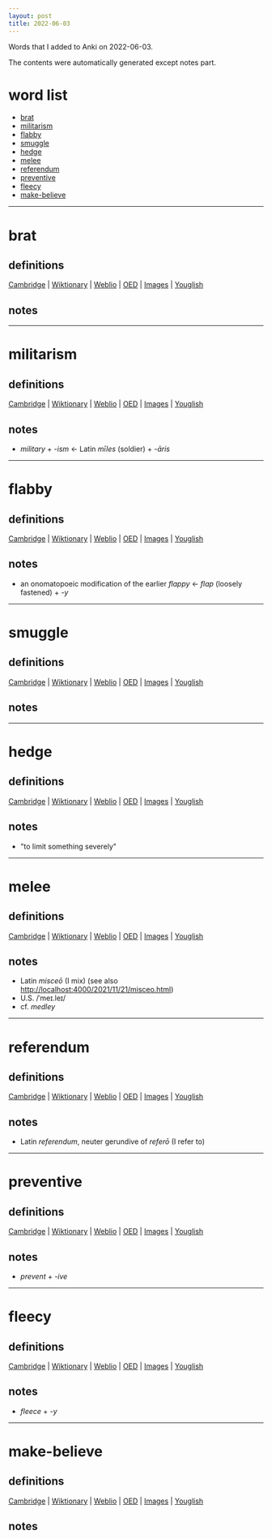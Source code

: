 ```yaml
---
layout: post
title: 2022-06-03
---
```


Words that I added to Anki on 2022-06-03.

The contents were automatically generated except notes part.
# word list
- [brat](#brat)
- [militarism](#militarism)
- [flabby](#flabby)
- [smuggle](#smuggle)
- [hedge](#hedge)
- [melee](#melee)
- [referendum](#referendum)
- [preventive](#preventive)
- [fleecy](#fleecy)
- [make-believe](#make-believe)

---

# brat
## definitions
[Cambridge](https://dictionary.cambridge.org/us/dictionary/english/brat)
|
[Wiktionary](https://en.wiktionary.org/wiki/brat#English)
|
[Weblio](https://ejje.weblio.jp/content_find?query=brat&searchType=exact)
|
[OED](https://www.oed.com/search?q=brat)
|
[Images](https://www.google.com/search?tbm=isch&q=brat)
|
[Youglish](https://youglish.com/pronounce/brat/english/us)

## notes

---

# militarism
## definitions
[Cambridge](https://dictionary.cambridge.org/us/dictionary/english/militarism)
|
[Wiktionary](https://en.wiktionary.org/wiki/militarism#English)
|
[Weblio](https://ejje.weblio.jp/content_find?query=militarism&searchType=exact)
|
[OED](https://www.oed.com/search?q=militarism)
|
[Images](https://www.google.com/search?tbm=isch&q=militarism)
|
[Youglish](https://youglish.com/pronounce/militarism/english/us)

## notes
- *military* + *-ism* <- Latin *mīles* (soldier) + *-āris*

---

# flabby
## definitions
[Cambridge](https://dictionary.cambridge.org/us/dictionary/english/flabby)
|
[Wiktionary](https://en.wiktionary.org/wiki/flabby#English)
|
[Weblio](https://ejje.weblio.jp/content_find?query=flabby&searchType=exact)
|
[OED](https://www.oed.com/search?q=flabby)
|
[Images](https://www.google.com/search?tbm=isch&q=flabby)
|
[Youglish](https://youglish.com/pronounce/flabby/english/us)

## notes
- an onomatopoeic modification of the earlier *flappy* <- *flap* (loosely fastened) + *-y*

---

# smuggle
## definitions
[Cambridge](https://dictionary.cambridge.org/us/dictionary/english/smuggle)
|
[Wiktionary](https://en.wiktionary.org/wiki/smuggle#English)
|
[Weblio](https://ejje.weblio.jp/content_find?query=smuggle&searchType=exact)
|
[OED](https://www.oed.com/search?q=smuggle)
|
[Images](https://www.google.com/search?tbm=isch&q=smuggle)
|
[Youglish](https://youglish.com/pronounce/smuggle/english/us)

## notes

---

# hedge
## definitions
[Cambridge](https://dictionary.cambridge.org/us/dictionary/english/hedge)
|
[Wiktionary](https://en.wiktionary.org/wiki/hedge#English)
|
[Weblio](https://ejje.weblio.jp/content_find?query=hedge&searchType=exact)
|
[OED](https://www.oed.com/search?q=hedge)
|
[Images](https://www.google.com/search?tbm=isch&q=hedge)
|
[Youglish](https://youglish.com/pronounce/hedge/english/us)

## notes
- "to limit something severely"

---

# melee
## definitions
[Cambridge](https://dictionary.cambridge.org/us/dictionary/english/melee)
|
[Wiktionary](https://en.wiktionary.org/wiki/melee#English)
|
[Weblio](https://ejje.weblio.jp/content_find?query=melee&searchType=exact)
|
[OED](https://www.oed.com/search?q=melee)
|
[Images](https://www.google.com/search?tbm=isch&q=melee)
|
[Youglish](https://youglish.com/pronounce/melee/english/us)

## notes
- Latin *misceō* (I mix) (see also <http://localhost:4000/2021/11/21/misceo.html>)
- U.S. /ˈmeɪ.leɪ/
- cf. *medley*

---

# referendum
## definitions
[Cambridge](https://dictionary.cambridge.org/us/dictionary/english/referendum)
|
[Wiktionary](https://en.wiktionary.org/wiki/referendum#English)
|
[Weblio](https://ejje.weblio.jp/content_find?query=referendum&searchType=exact)
|
[OED](https://www.oed.com/search?q=referendum)
|
[Images](https://www.google.com/search?tbm=isch&q=referendum)
|
[Youglish](https://youglish.com/pronounce/referendum/english/us)

## notes
- Latin *referendum*, neuter gerundive of *referō* (I refer to)

---

# preventive
## definitions
[Cambridge](https://dictionary.cambridge.org/us/dictionary/english/preventive)
|
[Wiktionary](https://en.wiktionary.org/wiki/preventive#English)
|
[Weblio](https://ejje.weblio.jp/content_find?query=preventive&searchType=exact)
|
[OED](https://www.oed.com/search?q=preventive)
|
[Images](https://www.google.com/search?tbm=isch&q=preventive)
|
[Youglish](https://youglish.com/pronounce/preventive/english/us)

## notes
- *prevent* + *-ive*

---

# fleecy
## definitions
[Cambridge](https://dictionary.cambridge.org/us/dictionary/english/fleecy)
|
[Wiktionary](https://en.wiktionary.org/wiki/fleecy#English)
|
[Weblio](https://ejje.weblio.jp/content_find?query=fleecy&searchType=exact)
|
[OED](https://www.oed.com/search?q=fleecy)
|
[Images](https://www.google.com/search?tbm=isch&q=fleecy)
|
[Youglish](https://youglish.com/pronounce/fleecy/english/us)

## notes
- *fleece* + *-y*

---

# make-believe
## definitions
[Cambridge](https://dictionary.cambridge.org/us/dictionary/english/make-believe)
|
[Wiktionary](https://en.wiktionary.org/wiki/make-believe#English)
|
[Weblio](https://ejje.weblio.jp/content_find?query=make-believe&searchType=exact)
|
[OED](https://www.oed.com/search?q=make-believe)
|
[Images](https://www.google.com/search?tbm=isch&q=make-believe)
|
[Youglish](https://youglish.com/pronounce/make-believe/english/us)

## notes

